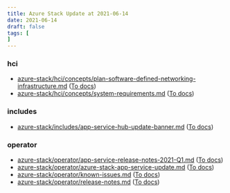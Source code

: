 ```yaml
---
title: Azure Stack Update at 2021-06-14
date: 2021-06-14
draft: false
tags: [
]
---
```


### hci
- [azure-stack/hci/concepts/plan-software-defined-networking-infrastructure.md](https://github.com/MicrosoftDocs/azure-stack-docs/compare/552c19f..81dcd0e#diff-bad16f21dc0c18dcd1a3827aefb839efd45721208845225b8fc9d0a98e672815) ([To docs](https://docs.microsoft.com/en-us/azure-stack/hci/concepts/plan-software-defined-networking-infrastructure?WT.mc_id=AZ-MVP-5003408))
- [azure-stack/hci/concepts/system-requirements.md](https://github.com/MicrosoftDocs/azure-stack-docs/compare/552c19f..81dcd0e#diff-8393a98fd69eaa8eb25ffa8e0239e2120b26053a29822063bc8b89f5c5fa0f52) ([To docs](https://docs.microsoft.com/en-us/azure-stack/hci/concepts/system-requirements?WT.mc_id=AZ-MVP-5003408))
    
### includes
- [azure-stack/includes/app-service-hub-update-banner.md](https://github.com/MicrosoftDocs/azure-stack-docs/compare/552c19f..81dcd0e#diff-390f372afd1e2e28708e345f2c763502b1fc7dc6888e69a947d7a355f758323a) ([To docs](https://docs.microsoft.com/en-us/azure-stack/includes/app-service-hub-update-banner?WT.mc_id=AZ-MVP-5003408))
    
### operator
- [azure-stack/operator/app-service-release-notes-2021-Q1.md](https://github.com/MicrosoftDocs/azure-stack-docs/compare/552c19f..81dcd0e#diff-a251fa26571517d66e5cd73a32ec22712e0477c0469169cf6b88cafb3b997c87) ([To docs](https://docs.microsoft.com/en-us/azure-stack/operator/app-service-release-notes-2021-Q1?WT.mc_id=AZ-MVP-5003408))
- [azure-stack/operator/azure-stack-app-service-update.md](https://github.com/MicrosoftDocs/azure-stack-docs/compare/552c19f..81dcd0e#diff-76aa0df8681e100781fdd36f5bea02cd0c6ff8e79892378b3a2281fc8d20811d) ([To docs](https://docs.microsoft.com/en-us/azure-stack/operator/azure-stack-app-service-update?WT.mc_id=AZ-MVP-5003408))
- [azure-stack/operator/known-issues.md](https://github.com/MicrosoftDocs/azure-stack-docs/compare/552c19f..81dcd0e#diff-cb06cf349d7c5acaddcca900d95b98b309283d56f1ec4f41df6a6a5f2bf3a79c) ([To docs](https://docs.microsoft.com/en-us/azure-stack/operator/known-issues?WT.mc_id=AZ-MVP-5003408))
- [azure-stack/operator/release-notes.md](https://github.com/MicrosoftDocs/azure-stack-docs/compare/552c19f..81dcd0e#diff-2135bea1e8ba86ced8f1132666bad8511311d8b2daf186e8f7bcee06513e1035) ([To docs](https://docs.microsoft.com/en-us/azure-stack/operator/release-notes?WT.mc_id=AZ-MVP-5003408))
    
